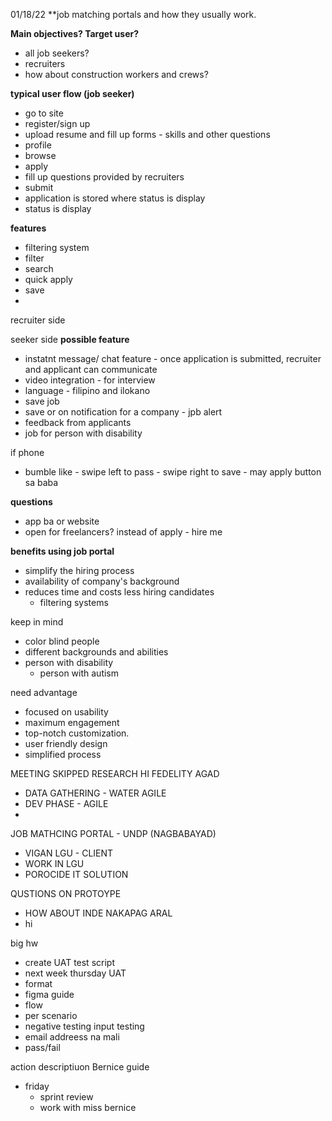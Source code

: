 01/18/22
**job matching portals and how they usually work. 

**Main objectives?
Target user?** 
- all job seekers?
- recruiters
- how about construction workers and crews?
  
**typical user flow (job seeker)**
- go to site
- register/sign up
- upload resume and fill up forms - skills and other questions
- profile
- browse
- apply
- fill up questions provided by recruiters
- submit
- application is stored where status is display
- status is display

**features**
- filtering system
- filter
- search
- quick apply
- save
- 
recruiter side

seeker side
**possible feature**
- instatnt message/ chat feature - once application is submitted, recruiter and applicant can communicate 
- video integration - for interview
- language - filipino and ilokano
- save job
- save or on notification for a company - jpb alert
- feedback from applicants
- job for person with disability

if phone
- bumble like - swipe left to pass - swipe right to save - may apply button sa baba

**questions**
- app  ba or website
- open for freelancers? instead of apply - hire me

**benefits using job portal**
- simplify the hiring process
- availability of company's background
- reduces time and costs less hiring candidates
    - filtering systems



keep in mind 
- color blind people
- different backgrounds and abilities
- person with disability 
    - person with autism

need advantage
- focused on usability
- maximum engagement 
- top-notch customization.
- user friendly design
- simplified process 



MEETING
SKIPPED RESEARCH
HI FEDELITY AGAD

- DATA GATHERING - WATER AGILE
- DEV PHASE  - AGILE
- 
JOB MATHCING PORTAL - UNDP (NAGBABAYAD)
- VIGAN LGU - CLIENT
- WORK IN LGU 
- POROCIDE IT SOLUTION

QUSTIONS ON PROTOYPE
- HOW ABOUT INDE NAKAPAG ARAL
- hi


big hw
-  create UAT test script
- next week thursday UAT 
- format
- figma guide
- flow
- per scenario 
- negative testing input testing
- email addreess na mali 
- pass/fail

action descriptiuon
Bernice guide

- friday
    - sprint review
    - work with miss bernice